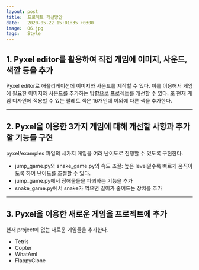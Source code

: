 ```yaml
---
layout: post
title:  프로젝트 개선방안
date:   2020-05-22 15:01:35 +0300
image:  06.jpg
tags:   Style
---
```


## 1. Pyxel editor를 활용하여 직접 게임에 이미지, 사운드, 색깔 등을 추가

Pyxel editor로 애플리케이션에 이미지와 사운드를 제작할 수 있다. 이를 이용해서 게임에 필요한 이미지와 사운드를 추가하는 방향으로 프로젝트를 개선할 수 있다. 또 현재 게임 디자인에 적용할 수 있는 팔레트 색은 16개인데 이외에 다른 색을 추가한다.

---

## 2. Pyxel을 이용한 3가지 게임에 대해 개선할 사항과 추가할 기능들 구현

pyxel/examples 파일의 세가지 게임을 여러 난이도로 진행할 수 있도록 구현한다. 
* jump_game.py와 snake_game.py의 속도 조절: 높은 level일수록 빠르게 움직이도록 하여 난이도를 조절할 수 있다. 
* jump_game.py에서 장애물들을 파괴하는 기능을 추가
* snake_game.py에서 snake가 먹으면 길이가 줄어드는 장치를 추가

---

## 3. Pyxel을 이용한 새로운 게임을 프로젝트에 추가

현재 project에 없는 새로운 게임들을 추가한다.
* Tetris
* Copter
* WhatAmI
* FlappyClone
